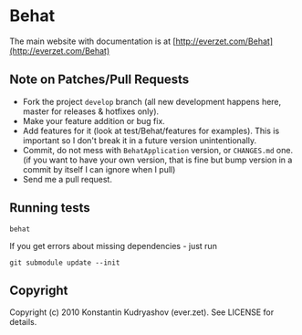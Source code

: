 Behat
=====

The main website with documentation is at [http://everzet.com/Behat](http://everzet.com/Behat)

Note on Patches/Pull Requests
-----------------------------
 
* Fork the project `develop` branch (all new development happens here, master for releases & hotfixes only).
* Make your feature addition or bug fix.
* Add features for it (look at test/Behat/features for examples).
  This is important so I don't break it in a future version unintentionally.
* Commit, do not mess with `BehatApplication` version, or `CHANGES.md` one.
  (if you want to have your own version, that is fine but
   bump version in a commit by itself I can ignore when I pull)
* Send me a pull request.

Running tests
-------------

	behat

If you get errors about missing dependencies - just run

	git submodule update --init

Copyright
---------

Copyright (c) 2010 Konstantin Kudryashov (ever.zet). See LICENSE for details.
